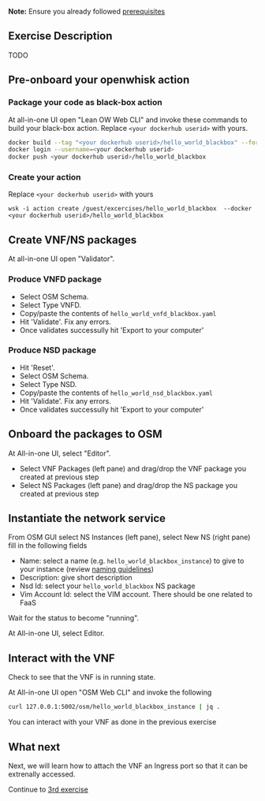 
**Note:** Ensure you already followed [prerequisites](../prerequisites.md)

## Exercise Description

TODO

## Pre-onboard your openwhisk action

### Package your code as black-box action

At all-in-one UI open "Lean OW Web CLI" and invoke these commands to build your black-box action. Replace `<your dockerhub userid>` with yours.

```bash
docker build --tag "<your dockerhub userid>/hello_world_blackbox" --force-rm=true .
docker login --username=<your dockerhub userid>
docker push <your dockerhub userid>/hello_world_blackbox
```

### Create your action

Replace `<your dockerhub userid>` with yours

```
wsk -i action create /guest/excercises/hello_world_blackbox  --docker <your dockerhub userid>/hello_world_blackbox
```

## Create VNF/NS packages

At all-in-one UI open "Validator".

### Produce VNFD package

* Select OSM Schema.
* Select Type VNFD.
* Copy/paste the contents of `hello_world_vnfd_blackbox.yaml`
* Hit 'Validate'. Fix any errors.
* Once validates successully hit 'Export to your computer'


### Produce NSD package

* Hit 'Reset'.
* Select OSM Schema.
* Select Type NSD.
* Copy/paste the contents of `hello_world_nsd_blackbox.yaml`
* Hit 'Validate'. Fix any errors.
* Once validates successully hit 'Export to your computer'



## Onboard the packages to OSM

At All-in-one UI, select "Editor".

* Select VNF Packages (left pane) and drag/drop the VNF package you created at previous step
* Select NS  Packages (left pane) and drag/drop the NS package you created at previous step



## Instantiate the network service

From OSM GUI select NS Instances (left pane), select New NS (right pane) fill in the following fields

* Name:           select a name (e.g. `hello_world_blackbox_instance`) to give to your instance (review [naming guidelines](../GUIDELINES.md))
* Description:    give short description
* Nsd Id:         select your `hello_world_blackbox` NS package
* Vim Account Id: select the VIM account. There should be one related to FaaS

Wait for the status to become "running".

At All-in-one UI, select Editor.



## Interact with the VNF

Check to see that the VNF is in running state.

At All-in-one UI open "OSM Web CLI" and invoke the following

```bash
curl 127.0.0.1:5002/osm/hello_world_blackbox_instance | jq . 
```

You can interact with your VNF as done in the previous exercise


## What next

Next, we will learn how to attach the VNF an Ingress port so that it can be extrenally accessed.

Continue to [3rd exercise](../exercise3)
